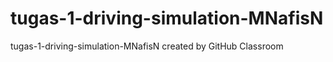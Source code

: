 # tugas-1-driving-simulation-MNafisN
tugas-1-driving-simulation-MNafisN created by GitHub Classroom
